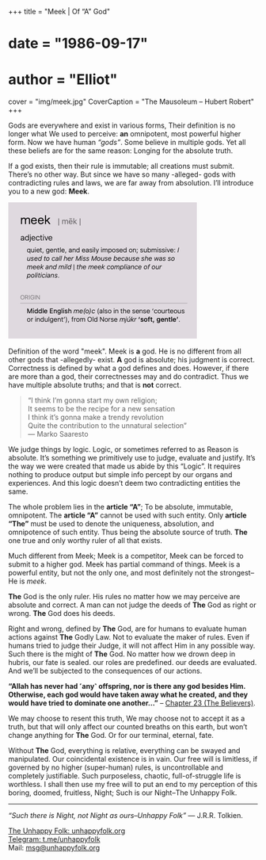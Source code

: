 +++
title = "Meek | Of “A” God"
# date = "1986-09-17"
# author = "Elliot"
cover = "img/meek.jpg"
CoverCaption = "The Mausoleum – Hubert Robert"
+++

Gods are everywhere and exist in various forms, Their definition is no longer what We used to perceive: __an__ omnipotent, most powerful higher form. Now we have human _“gods”_. Some believe in multiple gods. Yet all these beliefs are for the same reason: Longing for the absolute truth.

If a god exists, then their rule is immutable; all creations must submit. There’s no other way. But since we have so many -alleged- gods with contradicting rules and laws, we are far away from absolution. I’ll introduce you to a new god: __Meek__.

![Meek in dictionary](/img/meek_2.png "Meek in dictionary")


Definition of the word "meek"​.
Meek is __a__ god. He is no different from all other gods that -allegedly- exist. __A__ god is absolute; his judgment is correct. Correctness is defined by what a god defines and does. However, if there are more than a god, their correctnesses may and do contradict. Thus we have multiple absolute truths; and that is __not__ correct.

> “I think I’m gonna start my own religion; \
> It seems to be the recipe for a new sensation \
> I think it’s gonna make a trendy revolution \
> Quite the contribution to the unnatural selection” \
— Marko Saaresto

We judge things by logic. Logic, or sometimes referred to as Reason is absolute. It’s something we primitively use to judge, evaluate and justify. It’s the way we were created that made us abide by this “Logic”. It requires nothing to produce output but simple info percept by our organs and experiences. And this logic doesn’t deem two contradicting entities the same. 

The whole problem lies in the __article “A”__; To be absolute, immutable, omnipotent. The __article “A”__ cannot be used with such entity. Only __article “The”__ must be used to denote the uniqueness, absolution, and omnipotence of such entity. Thus being the absolute source of truth. __The__ one true and only worthy ruler of all that exists.

Much different from Meek; Meek is a competitor, Meek can be forced to submit to a higher god. Meek has partial command of things. Meek is a powerful entity, but not the only one, and most definitely not the strongest–He is _meek_.

__The__ God is the only ruler. His rules no matter how we may perceive are absolute and correct. A man can not judge the deeds of __The__ God as right or wrong. __The__ God does his deeds. 

Right and wrong, defined by __The__ God, are for humans to evaluate human actions against __The__ Godly Law. Not to evaluate the maker of rules. Even if humans tried to judge their Judge, it will not affect Him in any possible way. Such there is the might of __The__ God. No matter how we drown deep in hubris, our fate is sealed. our roles are predefined. our deeds are evaluated. And we’ll be subjected to the consequences of our actions.

__“Allah has never had ˹any˺ offspring, nor is there any god besides Him. Otherwise, each god would have taken away what he created, and they would have tried to dominate one another…”__ – [Chapter 23 (The Believers)](https://quran.com/23/91).

We may choose to resent this truth, We may choose not to accept it as a truth, but that will only affect our counted breaths on this earth, but won’t change anything for __The__ God. Or for our terminal, eternal, fate.

Without __The__ God, everything is relative, everything can be swayed and manipulated. Our coincidental existence is in vain. Our free will is limitless, if governed by no higher (super-human) rules, is uncontrollable and completely justifiable. Such purposeless, chaotic, full-of-struggle life is worthless. I shall then use my free will to put an end to my perception of this boring, doomed, fruitless, Night; Such is our Night–The Unhappy Folk.

---
_“Such there is Night, not Night as ours–Unhappy Folk”_ — J.R.R. Tolkien.

[The Unhappy Folk: unhappyfolk.org](https://unhappyfolk.org) \
[Telegram: t.me/unhappyfolk](t.me/unhappyfolk) \
Mail: msg@unhappyfolk.org 



